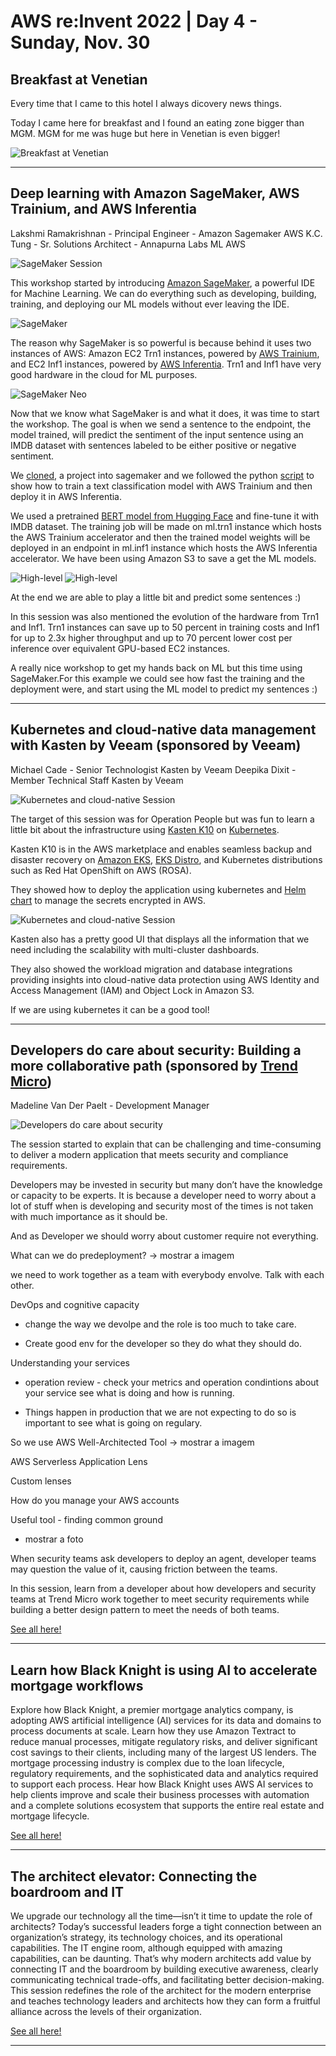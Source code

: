 # AWS re:Invent 2022 | Day 4 - Sunday, Nov. 30


## Breakfast at Venetian

Every time that I came to this hotel I always dicovery news things. 

Today I came here for breakfast and I found an eating zone bigger than MGM.
MGM for me was huge but here in Venetian is even bigger! 

![Breakfast at Venetian](../Images/AWS/day4/IMG_8585.jpg)

----

## Deep learning with Amazon SageMaker, AWS Trainium, and AWS Inferentia

Lakshmi Ramakrishnan - Principal Engineer - Amazon Sagemaker AWS
K.C. Tung - Sr. Solutions Architect - Annapurna Labs ML AWS

![SageMaker Session](../Images/AWS/day4/IMG_8588.jpg)

This workshop started by introducing [Amazon SageMaker](https://aws.amazon.com/sagemaker/studio/), a powerful IDE for Machine Learning. We can do everything such as developing, building, training, and deploying our ML models without ever leaving the IDE.

![SageMaker](../Images/AWS/day4/IMG_8591.jpg)

The reason why SageMaker is so powerful is because behind it uses two instances of AWS:
Amazon EC2 Trn1 instances, powered by [AWS Trainium](https://aws.amazon.com/machine-learning/trainium/), and EC2 Inf1 instances, powered by [AWS Inferentia](https://aws.amazon.com/machine-learning/inferentia/).
Trn1 and Inf1 have very good hardware in the cloud for ML purposes.


![SageMaker Neo](../Images/AWS/day4/IMG_8607.jpg)


Now that we know what SageMaker is and what it does, it was time to start the workshop.
The goal is when we send a sentence to the endpoint, the model trained, will predict the sentiment of the input sentence using an IMDB dataset with sentences labeled to be either positive or negative sentiment.

We [cloned](https://github.com/aws-samples/sagemaker-trainium-inferentia), a project into sagemaker and we followed the python [script](https://github.com/aws-samples/sagemaker-trainium-inferentia/blob/main/HFbertdemo.ipynb) to show how to train a text classification model with AWS Trainium and then deploy it in AWS Inferentia.

We used a pretrained [BERT model from Hugging Face](https://huggingface.co/bert-base-uncased?text=Paris+is+the+%5BMASK%5D+of+France.) and fine-tune it with IMDB dataset.
The training job will be made on ml.trn1 instance which hosts the AWS Trainium accelerator and then the trained model weights will be deployed in an endpoint in ml.inf1 instance which hosts the AWS Inferentia accelerator.
We have been using Amazon S3 to save a get the ML models.


![High-level](../Images/AWS/day4/IMG_8610.jpg)
![High-level](../Images/AWS/day4/IMG_8611.jpg)


At the end we are able to play a little bit and predict some sentences :)

In this session was also mentioned the evolution of the hardware from Trn1 and Inf1.
Trn1 instances can save up to 50 percent in training costs and Inf1 for up to 2.3x higher throughput and up to 70 percent lower cost per inference over equivalent GPU-based EC2 instances.

A really nice workshop to get my hands back on ML but this time using SageMaker.For this example we could see how fast the training and the deployment were, and start using the ML model to predict my sentences :)


----

## Kubernetes and cloud-native data management with Kasten by Veeam (sponsored by Veeam)

Michael Cade - Senior Technologist Kasten by Veeam
Deepika Dixit - Member Technical Staff Kasten by Veeam

![Kubernetes and cloud-native Session](../Images/AWS/day4/IMG_8618.jpg)

The target of this session was for Operation People but was fun to learn a little bit about the infrastructure using [Kasten K10](https://www.kasten.io/) on [Kubernetes](https://kubernetes.io/).

Kasten K10 is in the AWS marketplace and enables seamless backup and disaster recovery on [Amazon EKS](https://aws.amazon.com/eks/), [EKS Distro](https://aws.amazon.com/eks/eks-distro/), and Kubernetes distributions such as Red Hat OpenShift on AWS (ROSA).

They showed how to deploy the application using kubernetes and [Helm chart](https://helm.sh/) to manage the secrets encrypted in AWS.

![Kubernetes and cloud-native Session](../Images/AWS/day4/IMG_8623.jpg)

Kasten also has a pretty good UI that displays all the information that we need including the scalability with multi-cluster dashboards.

They also showed the workload migration and database integrations providing insights into cloud-native data protection using AWS Identity and Access Management (IAM) and Object Lock in Amazon S3.

If we are using kubernetes it can be a good tool!

----

## Developers do care about security: Building a more collaborative path (sponsored by [Trend Micro](https://www.trendmicro.com/en_us/business.html))

Madeline Van Der Paelt - Development Manager

![Developers do care about security](../Images/AWS/day4/IMG_8651.jpeg)

The session started to explain that can be challenging and time-consuming to deliver a modern application that meets security and compliance requirements. 

Developers may be invested in security but many don’t have the knowledge or capacity to be experts. It is because a developer need to worry about a lot of stuff when is developing and security most of the times is not taken with much importance as it should be.


And as Developer we should worry about customer require not everything.

What can we do predeployment?
-> mostrar a imagem 

we need to work together as a team with everybody envolve. Talk with each other. 


DevOps and cognitive capacity
- change the way we devolpe and the role is too much to take care.

- Create good env for the developer so they do what they should do.


Understanding your services
- operation review - check your metrics and operation condintions about your service see what is doing and how is running.

- Things happen in production that we are not expecting to do so is important to see what is going on regulary.


So we use AWS Well-Architected Tool
-> mostrar a imagem

AWS Serverless Application Lens


Custom lenses


How do you manage your AWS accounts

Useful tool - finding common ground
- mostrar a foto








When security teams ask developers to deploy an agent, developer teams may question the value of it, causing friction between the teams. 

In this session, learn from a developer about how developers and security teams at Trend Micro work together to meet security requirements while building a better design pattern to meet the needs of both teams. 

[See all here!](https://youtu.be/TcU4lsypyug)

----

## Learn how Black Knight is using AI to accelerate mortgage workflows

Explore how Black Knight, a premier mortgage analytics company, is adopting AWS artificial intelligence (AI) services for its data and domains to process documents at scale. Learn how they use Amazon Textract to reduce manual processes, mitigate regulatory risks, and deliver significant cost savings to their clients, including many of the largest US lenders. The mortgage processing industry is complex due to the loan lifecycle, regulatory requirements, and the sophisticated data and analytics required to support each process. Hear how Black Knight uses AWS AI services to help clients improve and scale their business processes with automation and a complete solutions ecosystem that supports the entire real estate and mortgage lifecycle.


[See all here!](https://youtu.be/OEJ24XGMbEI)

----

## The architect elevator: Connecting the boardroom and IT

We upgrade our technology all the time—isn’t it time to update the role of architects? Today’s successful leaders forge a tight connection between an organization’s strategy, its technology choices, and its operational capabilities. The IT engine room, although equipped with amazing capabilities, can be daunting. That’s why modern architects add value by connecting IT and the boardroom by building executive awareness, clearly communicating technical trade-offs, and facilitating better decision-making. This session redefines the role of the architect for the modern enterprise and teaches technology leaders and architects how they can form a fruitful alliance across the levels of their organization.


[See all here!](https://youtu.be/goYiaIGebFo)

----